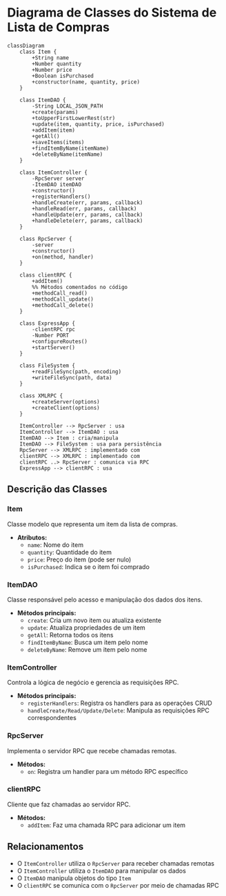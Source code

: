 # Diagrama de Classes do Sistema de Lista de Compras

```mermaid
classDiagram
    class Item {
        +String name
        +Number quantity
        +Number price
        +Boolean isPurchased
        +constructor(name, quantity, price)
    }
    
    class ItemDAO {
        -String LOCAL_JSON_PATH
        +create(params)
        +toUpperFirstLowerRest(str)
        +update(item, quantity, price, isPurchased)
        +addItem(item)
        +getAll()
        +saveItems(items)
        +findItemByName(itemName)
        +deleteByName(itemName)
    }
    
    class ItemController {
        -RpcServer server
        -ItemDAO itemDAO
        +constructor()
        +registerHandlers()
        +handleCreate(err, params, callback)
        +handleRead(err, params, callback)
        +handleUpdate(err, params, callback)
        +handleDelete(err, params, callback)
    }
    
    class RpcServer {
        -server
        +constructor()
        +on(method, handler)
    }
    
    class clientRPC {
        +addItem()
        %% Métodos comentados no código
        +methodCall_read()
        +methodCall_update()
        +methodCall_delete()
    }
    
    class ExpressApp {
        -clientRPC rpc
        -Number PORT
        +configureRoutes()
        +startServer()
    }
    
    class FileSystem {
        +readFileSync(path, encoding)
        +writeFileSync(path, data)
    }
    
    class XMLRPC {
        +createServer(options)
        +createClient(options)
    }
    
    ItemController --> RpcServer : usa
    ItemController --> ItemDAO : usa
    ItemDAO --> Item : cria/manipula
    ItemDAO --> FileSystem : usa para persistência
    RpcServer --> XMLRPC : implementado com
    clientRPC --> XMLRPC : implementado com
    clientRPC ..> RpcServer : comunica via RPC
    ExpressApp --> clientRPC : usa
```

## Descrição das Classes

### Item
Classe modelo que representa um item da lista de compras.
- **Atributos:**
  - `name`: Nome do item
  - `quantity`: Quantidade do item
  - `price`: Preço do item (pode ser nulo)
  - `isPurchased`: Indica se o item foi comprado

### ItemDAO
Classe responsável pelo acesso e manipulação dos dados dos itens.
- **Métodos principais:**
  - `create`: Cria um novo item ou atualiza existente
  - `update`: Atualiza propriedades de um item
  - `getAll`: Retorna todos os itens
  - `findItemByName`: Busca um item pelo nome
  - `deleteByName`: Remove um item pelo nome

### ItemController
Controla a lógica de negócio e gerencia as requisições RPC.
- **Métodos principais:**
  - `registerHandlers`: Registra os handlers para as operações CRUD
  - `handleCreate/Read/Update/Delete`: Manipula as requisições RPC correspondentes

### RpcServer
Implementa o servidor RPC que recebe chamadas remotas.
- **Métodos:**
  - `on`: Registra um handler para um método RPC específico

### clientRPC
Cliente que faz chamadas ao servidor RPC.
- **Métodos:**
  - `addItem`: Faz uma chamada RPC para adicionar um item

## Relacionamentos
- O `ItemController` utiliza o `RpcServer` para receber chamadas remotas
- O `ItemController` utiliza o `ItemDAO` para manipular os dados
- O `ItemDAO` manipula objetos do tipo `Item`
- O `clientRPC` se comunica com o `RpcServer` por meio de chamadas RPC